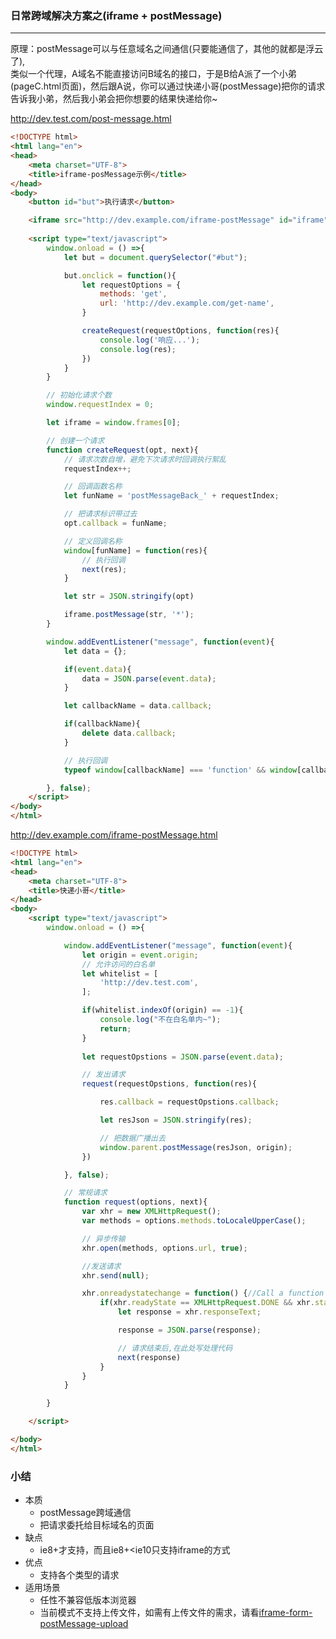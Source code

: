 ### 日常跨域解决方案之(iframe + postMessage)
-------

原理：postMessage可以与任意域名之间通信(只要能通信了，其他的就都是浮云了),  
类似一个代理，A域名不能直接访问B域名的接口，于是B给A派了一个小弟(pageC.html页面)，然后跟A说，你可以通过快递小哥(postMessage)把你的请求告诉我小弟，然后我小弟会把你想要的结果快递给你~

http://dev.test.com/post-message.html
``` html
<!DOCTYPE html>
<html lang="en">
<head>
	<meta charset="UTF-8">
	<title>iframe-posMessage示例</title>
</head>
<body>
	<button id="but">执行请求</button>

	<iframe src="http://dev.example.com/iframe-postMessage" id="iframe" frameborder="0"></iframe>
	
	<script type="text/javascript">
		window.onload = () =>{
			let but = document.querySelector("#but");

			but.onclick = function(){
				let requestOptions = {
					methods: 'get',
					url: 'http://dev.example.com/get-name',
				}

				createRequest(requestOptions, function(res){
					console.log('响应...');
					console.log(res);
				})
			}
		}

		// 初始化请求个数
		window.requestIndex = 0;

		let iframe = window.frames[0];

		// 创建一个请求
		function createRequest(opt, next){
			// 请求次数自增，避免下次请求时回调执行絮乱
			requestIndex++;

			// 回调函数名称
			let funName = 'postMessageBack_' + requestIndex;

			// 把请求标识带过去
			opt.callback = funName;

			// 定义回调名称
			window[funName] = function(res){
				// 执行回调
				next(res);
			}

			let str = JSON.stringify(opt)

			iframe.postMessage(str, '*');
		}

		window.addEventListener("message", function(event){
			let data = {};

			if(event.data){
				data = JSON.parse(event.data);
			}

			let callbackName = data.callback;

			if(callbackName){
				delete data.callback;
			}

			// 执行回调
			typeof window[callbackName] === 'function' && window[callbackName](data);

		}, false);
	</script>
</body>
</html>
```

http://dev.example.com/iframe-postMessage.html

``` html
<!DOCTYPE html>
<html lang="en">
<head>
	<meta charset="UTF-8">
	<title>快递小哥</title>
</head>
<body>
	<script type="text/javascript">
		window.onload = () =>{

			window.addEventListener("message", function(event){
				let origin = event.origin;
				// 允许访问的白名单
				let whitelist = [
					'http://dev.test.com',
				];

				if(whitelist.indexOf(origin) == -1){
					console.log("不在白名单内~");
					return;
				}
				
				let requestOpstions = JSON.parse(event.data);

				// 发出请求
				request(requestOpstions, function(res){

					res.callback = requestOpstions.callback;

					let resJson = JSON.stringify(res);

					// 把数据广播出去
					window.parent.postMessage(resJson, origin);
				})

			}, false);

			// 常规请求
			function request(options, next){
				var xhr = new XMLHttpRequest(); 
				var methods = options.methods.toLocaleUpperCase();

				// 异步传输
				xhr.open(methods, options.url, true);

				//发送请求
				xhr.send(null);

				xhr.onreadystatechange = function() {//Call a function when the state changes.
					if(xhr.readyState == XMLHttpRequest.DONE && xhr.status == 200) {
						let response = xhr.responseText;

						response = JSON.parse(response);

						// 请求结束后,在此处写处理代码
						next(response)
					}
				}
			}

		}

	</script>

</body>
</html>
```

### 小结

* 本质
    * postMessage跨域通信
    * 把请求委托给目标域名的页面
* 缺点
    * ie8+才支持，而且ie8+<ie10只支持iframe的方式
* 优点
    * 支持各个类型的请求
* 适用场景
	* 任性不兼容低版本浏览器
	* 当前模式不支持上传文件，如需有上传文件的需求，请看[iframe-form-postMessage-upload](./iframe-form-postMessage-upload.md)